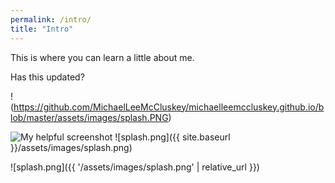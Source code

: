 ```yaml
---
permalink: /intro/
title: "Intro"
---
```


This is where you can learn a little about me.

Has this updated?

!(https://github.com/MichaelLeeMcCluskey/michaelleemccluskey.github.io/blob/master/assets/images/splash.PNG)

![My helpful screenshot](/minimal-mistakes/assets/images/splash.png)
![splash.png]({{ site.baseurl }}/assets/images/splash.png)

![splash.png]({{ '/assets/images/splash.png' | relative_url }})
